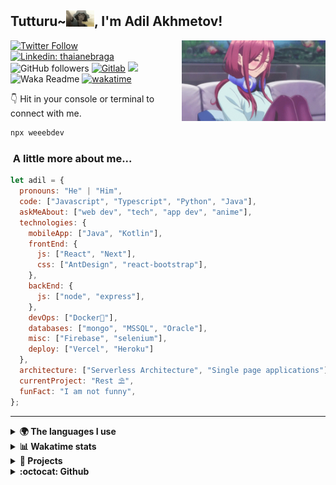 <h2>Tutturu~<img src="img/tuturu.gif" width="45" alt="">, I'm Adil Akhmetov! <img src="img/miku-dance.gif" width="50" alt=""></h2>
<img align='right' src="img/miku.gif" width="230" alt="">
<a href="https://sdu.edu.kz/"><img src="img/sdu-ahegao.svg" align="right" width="100" alt=""></a>
</em></p>

[![Twitter Follow](https://img.shields.io/twitter/follow/weeebdev?label=Follow)](https://twitter.com/intent/follow?screen_name=weeebdev)
[![Linkedin: thaianebraga](https://img.shields.io/badge/-adildev-blue?style=flat-square&logo=Linkedin&logoColor=white&link=https://www.linkedin.com/in/adildev/)](https://www.linkedin.com/in/adildev/)
![GitHub followers](https://img.shields.io/github/followers/weeebdev?label=Follow&style=flat-square)
[![Gitlab](https://img.shields.io/badge/Gitlab-weeebdev-orange?style=flat-square&logo=gitlab)](https://gitlab.com/weeebdev)
![](https://visitor-badge.glitch.me/badge?page_id=weeebdev.weeebdev)
![Waka Readme](https://github.com/weeebdev/weeebdev/workflows/Waka%20Readme/badge.svg)
[![wakatime](https://wakatime.com/badge/user/1fb6390f-222e-4088-8de8-840ef1443858.svg)](https://wakatime.com/@1fb6390f-222e-4088-8de8-840ef1443858)
<!-- [![Leetcode badge](https://leetcode-badge.chyroc.cn/?name=user3449f)](https://leetcode.com/user3449f/) -->

👇 Hit in your console or terminal to connect with me.

```bash
npx weeebdev
```

### <img src="https://media.giphy.com/media/VgCDAzcKvsR6OM0uWg/giphy.gif" width="50" alt=""> A little more about me...

```javascript
let adil = {
  pronouns: "He" | "Him",
  code: ["Javascript", "Typescript", "Python", "Java"],
  askMeAbout: ["web dev", "tech", "app dev", "anime"],
  technologies: {
    mobileApp: ["Java", "Kotlin"],
    frontEnd: {
      js: ["React", "Next"],
      css: ["AntDesign", "react-bootstrap"],
    },
    backEnd: {
      js: ["node", "express"],
    },
    devOps: ["Docker🐳"],
    databases: ["mongo", "MSSQL", "Oracle"],
    misc: ["Firebase", "selenium"],
    deploy: ["Vercel", "Heroku"]
  },
  architecture: ["Serverless Architecture", "Single page applications"],
  currentProject: "Rest ⛱",
  funFact: "I am not funny",
};
```

---

<details>
  <summary><b>🌍 The languages I use</b></summary>
  <hr>
  
  
| ⏰ Past month | ⌛️ Past Year |
|---|---|
| <a href="https://wakatime.com/@adildev"><img src="https://wakatime.com/share/@adilDev/4ebe423a-b427-4031-b073-d221b9528df7.svg" height="300px"></a> | <a href="https://wakatime.com/@adildev"><img src="https://wakatime.com/share/@adilDev/1b4a30f1-9a7f-47fe-b8d2-0fc90f37fcd3.svg" height="300px"></a> |
</details>

<details>
<summary><b>📊 Wakatime stats</b><br></summary>
<div>
<hr/>

<!--START_SECTION:waka-->
![Code Time](http://img.shields.io/badge/Code%20Time-5%2C189%20hrs%2041%20mins-blue)

![Profile Views](http://img.shields.io/badge/Profile%20Views-0-blue)

![Lines of code](https://img.shields.io/badge/From%20Hello%20World%20I%27ve%20Written-9.2%20million%20lines%20of%20code-blue)

**🐱 My GitHub Data** 

> 📦 810.2 kB Used in GitHub's Storage 
 > 
> 🏆 1,478 Contributions in the Year 2024
 > 
> 💼 Opted to Hire
 > 
> 📜 64 Public Repositories 
 > 
> 🔑 18 Private Repositories 
 > 
**I'm an Early 🐤** 

```text
🌞 Morning                435 commits         █░░░░░░░░░░░░░░░░░░░░░░░░   05.06 % 
🌆 Daytime                4031 commits        ████████████░░░░░░░░░░░░░   46.90 % 
🌃 Evening                3359 commits        ██████████░░░░░░░░░░░░░░░   39.08 % 
🌙 Night                  770 commits         ██░░░░░░░░░░░░░░░░░░░░░░░   08.96 % 
```
📅 **I'm Most Productive on Tuesday** 

```text
Monday                   1037 commits        ███░░░░░░░░░░░░░░░░░░░░░░   12.07 % 
Tuesday                  2144 commits        ██████░░░░░░░░░░░░░░░░░░░   24.94 % 
Wednesday                1026 commits        ███░░░░░░░░░░░░░░░░░░░░░░   11.94 % 
Thursday                 1160 commits        ███░░░░░░░░░░░░░░░░░░░░░░   13.50 % 
Friday                   510 commits         █░░░░░░░░░░░░░░░░░░░░░░░░   05.93 % 
Saturday                 950 commits         ███░░░░░░░░░░░░░░░░░░░░░░   11.05 % 
Sunday                   1768 commits        █████░░░░░░░░░░░░░░░░░░░░   20.57 % 
```


📊 **This Week I Spent My Time On** 

```text
🕑︎ Time Zone: Asia/Almaty

💬 Programming Languages: 
Other                    17 hrs 19 mins      ██████████████████░░░░░░░   71.19 % 
Go                       2 hrs 38 mins       ███░░░░░░░░░░░░░░░░░░░░░░   10.86 % 
TypeScript               2 hrs 35 mins       ███░░░░░░░░░░░░░░░░░░░░░░   10.62 % 
C++                      56 mins             █░░░░░░░░░░░░░░░░░░░░░░░░   03.85 % 
Kotlin                   27 mins             ░░░░░░░░░░░░░░░░░░░░░░░░░   01.90 % 

🔥 Editors: 
Chrome                   15 hrs 39 mins      ████████████████░░░░░░░░░   64.29 % 
Cursor                   4 hrs 48 mins       █████░░░░░░░░░░░░░░░░░░░░   19.72 % 
fish                     2 hrs 39 mins       ███░░░░░░░░░░░░░░░░░░░░░░   10.95 % 
Neovim                   37 mins             █░░░░░░░░░░░░░░░░░░░░░░░░   02.59 % 
Zoom                     34 mins             █░░░░░░░░░░░░░░░░░░░░░░░░   02.36 % 

🐱‍💻 Projects: 
server                   12 hrs 55 mins      █████████████░░░░░░░░░░░░   53.10 % 
procontests              3 hrs 52 mins       ████░░░░░░░░░░░░░░░░░░░░░   15.91 % 
omnivore                 2 hrs 58 mins       ███░░░░░░░░░░░░░░░░░░░░░░   12.24 % 
Sinotrack-gps-device     1 hr 12 mins        █░░░░░░░░░░░░░░░░░░░░░░░░   04.97 % 
auto-fl-fit              1 hr 9 mins         █░░░░░░░░░░░░░░░░░░░░░░░░   04.73 % 

💻 Operating System: 
Mac                      24 hrs 20 mins      █████████████████████████   100.00 % 
```

**I Mostly Code in TypeScript** 

```text
TypeScript               17 repos            ████░░░░░░░░░░░░░░░░░░░░░   15.60 % 
JavaScript               15 repos            ███░░░░░░░░░░░░░░░░░░░░░░   13.76 % 
Python                   7 repos             ██░░░░░░░░░░░░░░░░░░░░░░░   06.42 % 
Typst                    2 repos             ░░░░░░░░░░░░░░░░░░░░░░░░░   01.83 % 
C++                      1 repo              ░░░░░░░░░░░░░░░░░░░░░░░░░   00.92 % 
```



**Timeline**

![Lines of Code chart](https://raw.githubusercontent.com/weeebdev/weeebdev/master/assets/bar_graph.png)


 Last Updated on 09/12/2024 02:00:34 UTC
<!--END_SECTION:waka-->
</div>
</details>

<details>
<summary><b>🧾 Projects</b></summary>
<hr>

|Project|Status|
|---|---|
|[![ReadMe Card](https://github-readme-stats.vercel.app/api/pin/?username=weeebdev&repo=waifu.pics&theme=dracula)](https://github.com/weeebdev/waifu.pics)|[![time tracker](https://wakatime.com/badge/github/weeebdev/waifu.pics.svg)](https://wakatime.com/badge/github/weeebdev/waifu.pics)|
|[![ReadMe Card](https://github-readme-stats.vercel.app/api/pin/?username=mentor-ship&repo=mentorship&theme=dracula)](https://github.com/Mentor-ship/Mentorship)|[![time tracker](https://wakatime.com/badge/github/Mentor-ship/Mentorship.svg)](https://wakatime.com/badge/github/Mentor-ship/Mentorship)|
|[![ReadMe Card](https://github-readme-stats.vercel.app/api/pin/?username=masters-and-Abu&repo=tolqyn&theme=dracula)](https://github.com/Masters-and-Abu/Tolqyn)|[![time tracker](https://wakatime.com/badge/github/Masters-and-Abu/Tolqyn.svg)](https://wakatime.com/badge/github/Masters-and-Abu/Tolqyn)|
|[![ReadMe Card](https://github-readme-stats.vercel.app/api/pin/?username=dracula&repo=unigram&theme=dracula)](https://github.com/dracula/unigram)||

</details>

<details>
  <summary><b>:octocat: Github</b></summary>
  <hr>
  <a href="https://sourcekarma.vercel.app/weeebdev"><img src="https://sourcekarma-og.vercel.app/api/weeebdev/github" alt="" align="left"/></a>
  <img src="https://github-readme-stats.vercel.app/api?username=weeebdev&show_icons=true&theme=dracula&hide_title=true&hide_rank=true&count_private=true" align="right"/>
</details>
<div align="center">
  <kbd>
    <img src="https://waifu.now.sh/sfw/hug" alt="">
  </kbd>
</div>

